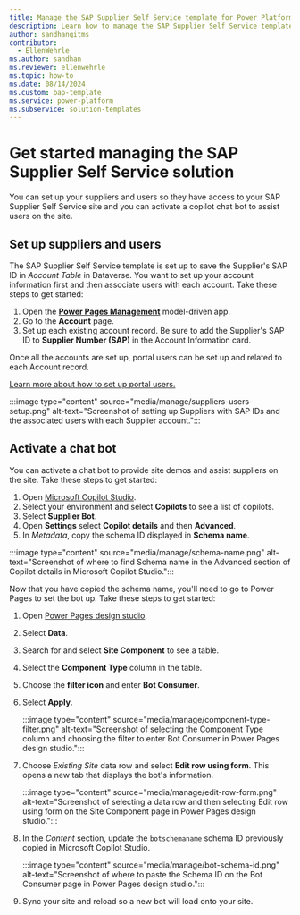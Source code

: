 ```yaml
---
title: Manage the SAP Supplier Self Service template for Power Platform
description: Learn how to manage the SAP Supplier Self Service template for Microsoft Power Platform.
author: sandhangitms
contributor:
  - EllenWehrle
ms.author: sandhan
ms.reviewer: ellenwehrle
ms.topic: how-to
ms.date: 08/14/2024
ms.custom: bap-template
ms.service: power-platform
ms.subservice: solution-templates
---
```


# Get started managing the SAP Supplier Self Service solution

You can set up your suppliers and users so they have access to your SAP Supplier Self Service site and you can activate a copilot chat bot to assist users on the site.

## Set up suppliers and users

The SAP Supplier Self Service template is set up to save the Supplier's SAP ID in *Account Table* in Dataverse. You want to set up your account information first and then associate users with each account. Take these steps to get started:

1. Open the [**Power Pages Management**](/power-pages/configure/portal-management-app) model-driven app.
1. Go to the **Account** page.
1. Set up each existing account record. Be sure to add the Supplier's SAP ID to **Supplier Number (SAP)** in the Account Information card.

Once all the accounts are set up, portal users can be set up and related to each Account record.

[Learn more about how to set up portal users.](/power-pages/security/external-access)

:::image type="content" source="media/manage/suppliers-users-setup.png" alt-text="Screenshot of setting up Suppliers with SAP IDs and the associated users with each Supplier account.":::

## Activate a chat bot

You can activate a chat bot to provide site demos and assist suppliers on the site. Take these steps to get started:

1. Open [Microsoft Copilot Studio](https://copilotstudio.preview.microsoft.com).
1. Select your environment and select **Copilots** to see a list of copilots.
1. Select **Supplier Bot**.
1. Open **Settings** select **Copilot details** and then **Advanced**.
1. In *Metadata*, copy the schema ID displayed in **Schema name**.

:::image type="content" source="media/manage/schema-name.png" alt-text="Screenshot of where to find Schema name in the Advanced section of Copilot details in Microsoft Copilot Studio.":::

Now that you have copied the schema name, you'll need to go to Power Pages to set the bot up. Take these steps to get started:

1. Open [Power Pages design studio](https://make.powerpages.microsoft.com/).
1. Select **Data**.
1. Search for and select **Site Component** to see a table.
1. Select the **Component Type** column in the table.
1. Choose the **filter icon** and enter **Bot Consumer**.
1. Select **Apply**.

   :::image type="content" source="media/manage/component-type-filter.png" alt-text="Screenshot of selecting the Component Type column and choosing the filter to enter Bot Consumer in Power Pages design studio.":::

1. Choose *Existing Site* data row and select **Edit row using form**. This opens a new tab that displays the bot's information.

    :::image type="content" source="media/manage/edit-row-form.png" alt-text="Screenshot of selecting a data row and then selecting Edit row using form on the Site Component page in Power Pages design studio.":::

1. In the *Content* section, update the `botschemaname` schema ID previously copied in Microsoft Copilot Studio.

    :::image type="content" source="media/manage/bot-schema-id.png" alt-text="Screenshot of where to paste the Schema ID on the Bot Consumer page in Power Pages design studio.":::
1. Sync your site and reload so a new bot will load onto your site.
